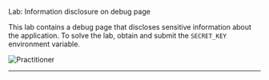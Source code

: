 Lab: Information disclosure on debug page

This lab contains a debug page that discloses sensitive information about the application. To solve the lab, obtain and submit the `SECRET_KEY` environment variable.

![Practitioner](https://img.shields.io/badge/level-Apprentice-green) 

---

